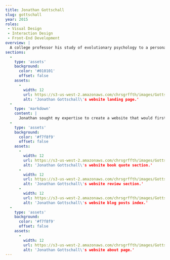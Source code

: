 ```yaml
---
title: Jonathan Gottschall
slug: gottschall
year: 2015
roles:
 - Visual Design
 - Interaction Design
 - Front-End Development
overview: |
  A college professor his study of evolutionary psychology to a personal level, joining an MMA gym and fighting for answers to the question: "Why do men fight?" After his experience, Jonathan Gottschall wrote "The Professor in the Cage" and looked to me for a platform to market this new work.
sections:
  -
    type: 'assets'
    background:
      color: '#010101'
      offset: false
    assets:
      -
        width: 12
        url: https://s3-us-west-2.amazonaws.com/chrsgrffth/images/Gottschall-Landing.png
        alt: 'Jonathan Gottschall\'s website landing page.'
  -
    type: 'markdown'
    content: |
      Jonathan sought my expertise to create a website that would first and foremost represent and market his new book. The website would also provide an outlet for him to present his older works, display writings and press mentions, and provide information on how to contact him.
  -
    type: 'assets'
    background:
      color: '#f7f8f9'
      offset: false
    assets:
      -
        width: 12
        url: https://s3-us-west-2.amazonaws.com/chrsgrffth/images/Gottschall-Quote.png
        alt: 'Jonathan Gottschall\'s website book quote section.'
      -
        width: 12
        url: https://s3-us-west-2.amazonaws.com/chrsgrffth/images/Gottschall-Review.png
        alt: 'Jonathan Gottschall\'s website review section.'
      -
        width: 12
        url: https://s3-us-west-2.amazonaws.com/chrsgrffth/images/Gottschall-Posts.png
        alt: 'Jonathan Gottschall\'s website blog posts index.'
  -
    type: 'assets'
    background:
      color: '#f7f8f9'
      offset: false
    assets:
      -
        width: 12
        url: https://s3-us-west-2.amazonaws.com/chrsgrffth/images/Gottschall-About.png
        alt: 'Jonathan Gottschall\'s website about page.'
---
```

